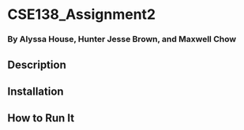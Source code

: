 # CSE138_Assignment2
### By Alyssa House, Hunter Jesse Brown, and Maxwell Chow

## Description

## Installation

## How to Run It
